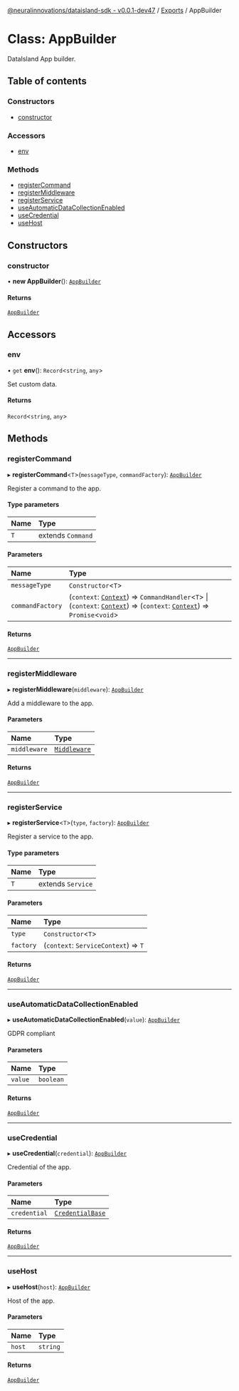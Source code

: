 [@neuralinnovations/dataisland-sdk - v0.0.1-dev47](../../README.md) / [Exports](../modules.md) / AppBuilder

# Class: AppBuilder

DataIsland App builder.

## Table of contents

### Constructors

- [constructor](AppBuilder.md#constructor)

### Accessors

- [env](AppBuilder.md#env)

### Methods

- [registerCommand](AppBuilder.md#registercommand)
- [registerMiddleware](AppBuilder.md#registermiddleware)
- [registerService](AppBuilder.md#registerservice)
- [useAutomaticDataCollectionEnabled](AppBuilder.md#useautomaticdatacollectionenabled)
- [useCredential](AppBuilder.md#usecredential)
- [useHost](AppBuilder.md#usehost)

## Constructors

### constructor

• **new AppBuilder**(): [`AppBuilder`](AppBuilder.md)

#### Returns

[`AppBuilder`](AppBuilder.md)

## Accessors

### env

• `get` **env**(): `Record`\<`string`, `any`\>

Set custom data.

#### Returns

`Record`\<`string`, `any`\>

## Methods

### registerCommand

▸ **registerCommand**\<`T`\>(`messageType`, `commandFactory`): [`AppBuilder`](AppBuilder.md)

Register a command to the app.

#### Type parameters

| Name | Type |
| :------ | :------ |
| `T` | extends `Command` |

#### Parameters

| Name | Type |
| :------ | :------ |
| `messageType` | `Constructor`\<`T`\> |
| `commandFactory` | (`context`: [`Context`](Context.md)) => `CommandHandler`\<`T`\> \| (`context`: [`Context`](Context.md)) => (`context`: [`Context`](Context.md)) => `Promise`\<`void`\> |

#### Returns

[`AppBuilder`](AppBuilder.md)

___

### registerMiddleware

▸ **registerMiddleware**(`middleware`): [`AppBuilder`](AppBuilder.md)

Add a middleware to the app.

#### Parameters

| Name | Type |
| :------ | :------ |
| `middleware` | [`Middleware`](../modules.md#middleware) |

#### Returns

[`AppBuilder`](AppBuilder.md)

___

### registerService

▸ **registerService**\<`T`\>(`type`, `factory`): [`AppBuilder`](AppBuilder.md)

Register a service to the app.

#### Type parameters

| Name | Type |
| :------ | :------ |
| `T` | extends `Service` |

#### Parameters

| Name | Type |
| :------ | :------ |
| `type` | `Constructor`\<`T`\> |
| `factory` | (`context`: `ServiceContext`) => `T` |

#### Returns

[`AppBuilder`](AppBuilder.md)

___

### useAutomaticDataCollectionEnabled

▸ **useAutomaticDataCollectionEnabled**(`value`): [`AppBuilder`](AppBuilder.md)

GDPR compliant

#### Parameters

| Name | Type |
| :------ | :------ |
| `value` | `boolean` |

#### Returns

[`AppBuilder`](AppBuilder.md)

___

### useCredential

▸ **useCredential**(`credential`): [`AppBuilder`](AppBuilder.md)

Credential of the app.

#### Parameters

| Name | Type |
| :------ | :------ |
| `credential` | [`CredentialBase`](CredentialBase.md) |

#### Returns

[`AppBuilder`](AppBuilder.md)

___

### useHost

▸ **useHost**(`host`): [`AppBuilder`](AppBuilder.md)

Host of the app.

#### Parameters

| Name | Type |
| :------ | :------ |
| `host` | `string` |

#### Returns

[`AppBuilder`](AppBuilder.md)
